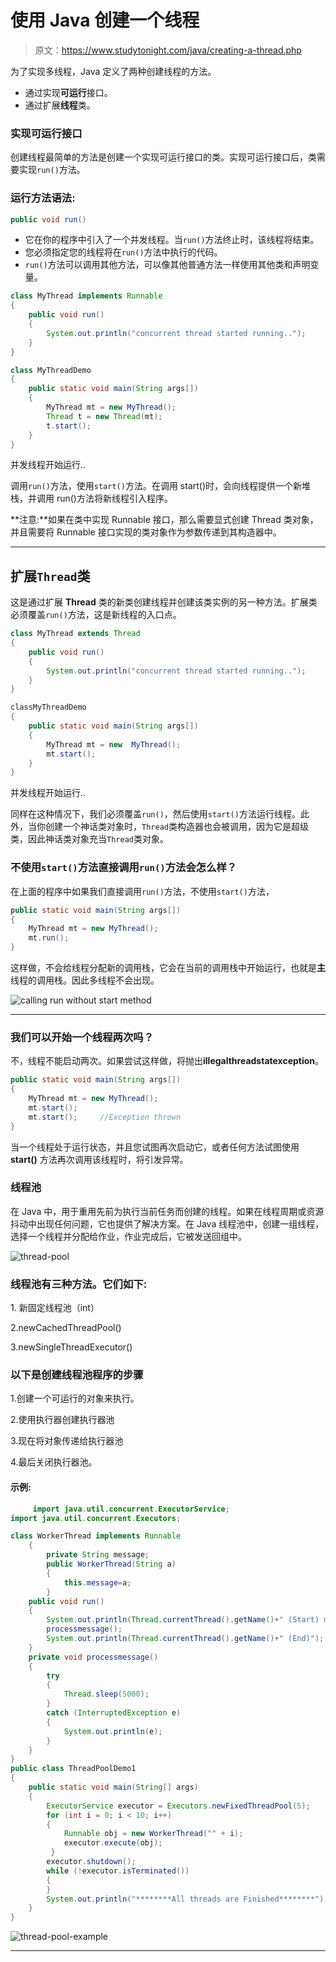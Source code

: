 # 使用 Java 创建一个线程

> 原文：<https://www.studytonight.com/java/creating-a-thread.php>

为了实现多线程，Java 定义了两种创建线程的方法。

*   通过实现**可运行**接口。
*   通过扩展**线程**类。

### 实现可运行接口

创建线程最简单的方法是创建一个实现可运行接口的类。实现可运行接口后，类需要实现`run()`方法。

### 运行方法语法:

```java
public void run()
```

*   它在你的程序中引入了一个并发线程。当`run()`方法终止时，该线程将结束。
*   您必须指定您的线程将在`run()`方法中执行的代码。
*   `run()`方法可以调用其他方法，可以像其他普通方法一样使用其他类和声明变量。

```java
class MyThread implements Runnable
{
    public void run()
    {
        System.out.println("concurrent thread started running..");
    }
}

class MyThreadDemo
{
    public static void main(String args[])
    {
        MyThread mt = new MyThread();
        Thread t = new Thread(mt);
        t.start();
    }
} 
```

并发线程开始运行..

调用`run()`方法，使用`start()`方法。在调用 start()时，会向线程提供一个新堆栈，并调用 run()方法将新线程引入程序。

**注意:**如果在类中实现 Runnable 接口，那么需要显式创建 Thread 类对象，并且需要将 Runnable 接口实现的类对象作为参数传递到其构造器中。

* * *

## 扩展`Thread`类

这是通过扩展 **Thread** 类的新类创建线程并创建该类实例的另一种方法。扩展类必须覆盖`run()`方法，这是新线程的入口点。

```java
class MyThread extends Thread
{
 	public void run()
 	{
  		System.out.println("concurrent thread started running..");
 	}
}

classMyThreadDemo
{
 	public static void main(String args[])
 	{
  		MyThread mt = new  MyThread();
  		mt.start();
 	}
}
```

并发线程开始运行..

同样在这种情况下，我们必须覆盖`run()`，然后使用`start()`方法运行线程。此外，当你创建一个神话类对象时，`Thread`类构造器也会被调用，因为它是超级类，因此神话类对象充当`Thread`类对象。

### 不使用`start()`方法直接调用`run()`方法会怎么样？

在上面的程序中如果我们直接调用`run()`方法，不使用`start()`方法，

```java
public static void main(String args[])
{
 	MyThread mt = new MyThread();
	mt.run();
}
```

这样做，不会给线程分配新的调用栈，它会在当前的调用栈中开始运行，也就是**主**线程的调用栈。因此多线程不会出现。

![calling run without start method](img/4070bfbc5402435e946d3b72a4453ef8.png)

* * *

### 我们可以开始一个线程两次吗？

不，线程不能启动两次。如果尝试这样做，将抛出**illegalthreadstatexception**。

```java
public static void main(String args[])
{
 	MyThread mt = new MyThread();
 	mt.start();
 	mt.start();		//Exception thrown
}
```

当一个线程处于运行状态，并且您试图再次启动它，或者任何方法试图使用 **start()** 方法再次调用该线程时，将引发异常。

### 线程池

在 Java 中，用于重用先前为执行当前任务而创建的线程。如果在线程周期或资源抖动中出现任何问题，它也提供了解决方案。在 Java 线程池中，创建一组线程，选择一个线程并分配给作业，作业完成后，它被发送回组中。

![thread-pool](img/39f304f62d68d7816f6a3c26e12bd59c.png)

### 线程池有三种方法。它们如下:

1\. 新固定线程池（int）

2.newCachedThreadPool()

3.newSingleThreadExecutor()

### 以下是创建线程池程序的步骤

1.创建一个可运行的对象来执行。

2.使用执行器创建执行器池

3.现在将对象传递给执行器池

4.最后关闭执行器池。

#### **示例:**

```java
	 import java.util.concurrent.ExecutorService;
import java.util.concurrent.Executors;

class WorkerThread implements Runnable 
	{
		private String message;
		public WorkerThread(String a)
		{
			this.message=a;
		}
    public void run() 
	{
        System.out.println(Thread.currentThread().getName()+" (Start) message = "+message);
        processmessage();
        System.out.println(Thread.currentThread().getName()+" (End)");
    }
    private void processmessage() 
	{
        try 
		{  
			Thread.sleep(5000);  
		} 
		catch (InterruptedException e) 
		{
			System.out.println(e);
		}
    }
}
public class ThreadPoolDemo1 
{ 
    public static void main(String[] args) 
	{
        ExecutorService executor = Executors.newFixedThreadPool(5);
        for (int i = 0; i < 10; i++) 
		{
            Runnable obj = new WorkerThread("" + i);
            executor.execute(obj);
         }
        executor.shutdown();
        while (!executor.isTerminated()) 
		{
        }
        System.out.println("********All threads are Finished********");
    }
} 

```

![thread-pool-example](img/e2d11c2ef380865c1a04b30428a87734.png)

* * *